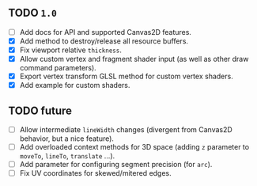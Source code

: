 ## TODO `1.0`

- [ ] Add docs for API and supported Canvas2D features.
- [x] Add method to destroy/release all resource buffers.
- [x] Fix viewport relative `thickness`.
- [x] Allow custom vertex and fragment shader input (as well as other draw command parameters).
- [x] Export vertex transform GLSL method for custom vertex shaders.
- [x] Add example for custom shaders.

## TODO future

- [ ] Allow intermediate `lineWidth` changes (divergent from Canvas2D behavior, but a nice feature).
- [ ] Add overloaded context methods for 3D space (adding `z` parameter to `moveTo`, `lineTo`, `translate` ...).
- [ ] Add parameter for configuring segment precision (for `arc`).
- [ ] Fix UV coordinates for skewed/mitered edges.
